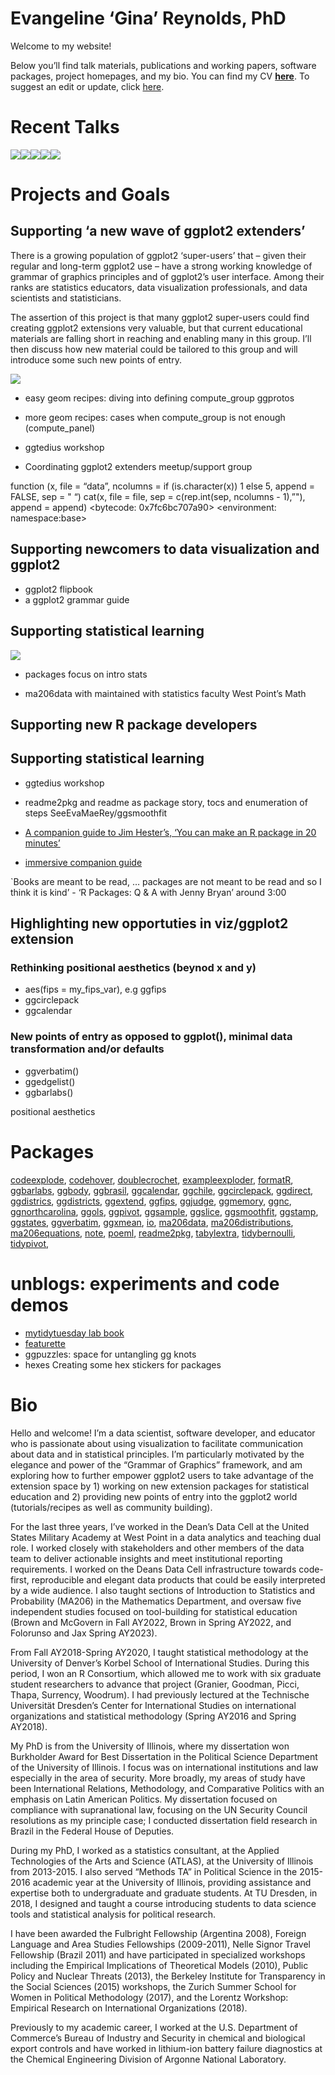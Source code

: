
<!-- README.md is generated from README.Rmd. Please edit that file -->

<br> <br>

# Evangeline ‘Gina’ Reynolds, PhD

Welcome to my website\!

Below you’ll find talk materials, publications and working papers,
software packages, project homepages, and my bio. You can find my CV
[**here**](https://evamaerey.github.io/io/reynolds_evangeline_cv.pdf).
To suggest an edit or update, click
[here](https://github.com/EvaMaeRey/io/blob/main/docs/reynolds_evangeline_cv.rnw).

<!-- badges: start -->

<!-- badges: end -->

<!-- 'Do not scatter your energies',  -->

<!-- These days I'm focused a lot on package building.  I need a personal website update update.  Instead of trying to reboot my blogdown website or convert to quarto, I'm just using package building architecture via pkgdown to create an updated personal webpage.   -->

<!-- I may explore some meta package writing here as well.  -->

# Recent Talks

<!-- [![A mushroom-head robot](/assets/images/codey.jpg 'Codey the Codecademy mascot')](https://codecademy.com) -->

<!-- [![A mushroom-head robot](/docs/title-slide/Untitled.png 'Codey the Codecademy mascot')](https://codecademy.com) -->

<a href="https://evamaerey.github.io/mytidytuesday/2023-09-26-cowy-outline/cowy-slides.html#1" width = "33%"><img src="man/figures/ggplot2_new_wave.png"/></a><a href="https://evamaerey.github.io/mytidytuesday/2022-04-21-ggplot2-grammar-primer/ggplot2_grammar_primer.html#1" width = "33%"><img src="man/figures/primer_wp.png"/></a><a href="https://evamaerey.github.io/mytidytuesday/2022-05-09-statistical-geometries/statistical_geometries.html#1" width = "33%"><img src="man/figures/stats_geoms_wp.png"/></a><a href="https://evamaerey.github.io/tidypivot/maa_may_2022_presentation.html#1" width = "33%"><img src="man/figures/tidypivot_maa.png"/></a><a href="https://evamaerey.github.io/mytidytuesday/2022-05-23-networks-presentation/networks_presentation.html#1" width = "33%"><img src="man/figures/network_du.png"/></a>

# Projects and Goals

## Supporting ‘a new wave of ggplot2 extenders’

There is a growing population of ggplot2 ‘super-users’ that – given
their regular and long-term ggplot2 use – have a strong working
knowledge of grammar of graphics principles and of ggplot2’s user
interface. Among their ranks are statistics educators, data
visualization professionals, and data scientists and statisticians.

The assertion of this project is that many ggplot2 super-users could
find creating ggplot2 extensions very valuable, but that current
educational materials are falling short in reaching and enabling many in
this group. I’ll then discuss how new material could be tailored to this
group and will introduce some such new points of entry.

<!-- There is a growing population of ggplot2 'super users' that -- given regular and prolonged ggplot2 use -- have a strong working knowledge of the grammar of graphics principles and ggplot2-ic feel and API.  Among the ranks of these super users are statistical educators, data visualization professionals, and seasoned data scientists. -->

<!-- I posit that many folks in this group of super-users could find ggplot2 extension immensely valuable. But that existing materials are falling short in reaching and enabling this group of extraordinary folks in moving into the extension space.   -->

<!-- Specifically, ggplot2 'super users', if provided points of entry tailored to them, would be able to contribute to the ggplot2 extension eco-sphere in thoughtful, grammar-of-graphics-consistent ways.   -->

<!-- And such super-users, are likely to move rapidly into this space given that extension will afford more elegant and efficient workflows. -->

<!-- Investment in ggplot2 extension education for these folks is likely to have many positive externalities.  First, such users are likely to be interested in packaging their materials, providing their elegant and efficient workflow.  This further would strengthen ranks in the R community's package developer base.   -->

<!-- Finally, know-how in the extension space should lead to greater knowledge of the ggplot2 code base and could help build the ggplot2 contributor-maintainer pool of talent. -->

<a href="https://evamaerey.github.io/mytidytuesday/2022-01-03-easy-geom-recipes/easy_geom_recipes_flipbook.html#1" width = "33%"><img src="man/figures/easy_geom_recipes_flipbook.png"/></a>

  - easy geom recipes: diving into defining compute\_group ggprotos

  - more geom recipes: cases when compute\_group is not enough
    (compute\_panel)

  - ggtedius workshop

  - Coordinating ggplot2 extenders meetup/support group

function (x, file = “data”, ncolumns = if (is.character(x)) 1 else 5,
append = FALSE, sep = " “) cat(x, file = file, sep = c(rep.int(sep,
ncolumns - 1),”"), append = append) \<bytecode: 0x7fc6bc707a90\>
\<environment: namespace:base\>

## Supporting newcomers to data visualization and ggplot2

  - ggplot2 flipbook
  - a ggplot2 grammar guide

## Supporting statistical learning

<a href="https://evamaerey.github.io/ma206distributions" width = "33%"><img src="man/figures/ma206distributions.png"/></a>

  - packages focus on intro stats

  - ma206data with maintained with statistics faculty West Point’s Math

## Supporting new R package developers

## Supporting statistical learning

  - ggtedius workshop

  - readme2pkg and readme as package story, tocs and enumeration of
    steps SeeEvaMaeRey/ggsmoothfit

  - [A companion guide to Jim Hester’s, ‘You can make an R package in 20
    minutes’](https://evamaerey.github.io/package_in_20_minutes/package_in_20_minutes)

  - [immersive companion
    guide](https://evamaerey.github.io/package_in_20_minutes/package_in_20_minutes)

\`Books are meant to be read, … packages are not meant to be read and so
I think it is kind’ - ‘R Packages: Q & A with Jenny Bryan’ around 3:00

## Highlighting new opportuties in viz/ggplot2 extension

### Rethinking positional aesthetics (beynod x and y)

  - aes(fips = my\_fips\_var), e.g ggfips
  - ggcirclepack
  - ggcalendar

### New points of entry as opposed to ggplot(), minimal data transformation and/or defaults

  - ggverbatim()
  - ggedgelist()
  - ggbarlabs()

positional aesthetics

# Packages

[codeexplode](https://github.com/EvaMaeRey/codeexplode),
[codehover](https://github.com/EvaMaeRey/codehover),
[doublecrochet](https://github.com/EvaMaeRey/doublecrochet),
[exampleexploder](https://github.com/EvaMaeRey/exampleexploder),
[formatR](https://github.com/EvaMaeRey/formatR),
[ggbarlabs](https://github.com/EvaMaeRey/ggbarlabs),
[ggbody](https://github.com/EvaMaeRey/ggbody),
[ggbrasil](https://github.com/EvaMaeRey/ggbrasil),
[ggcalendar](https://github.com/EvaMaeRey/ggcalendar),
[ggchile](https://github.com/EvaMaeRey/ggchile),
[ggcirclepack](https://github.com/EvaMaeRey/ggcirclepack),
[ggdirect](https://github.com/EvaMaeRey/ggdirect),
[ggdistrics](https://github.com/EvaMaeRey/ggdistrics),
[ggdistricts](https://github.com/EvaMaeRey/ggdistricts),
[ggextend](https://github.com/EvaMaeRey/ggextend),
[ggfips](https://github.com/EvaMaeRey/ggfips),
[ggjudge](https://github.com/EvaMaeRey/ggjudge),
[ggmemory](https://github.com/EvaMaeRey/ggmemory),
[ggnc](https://github.com/EvaMaeRey/ggnc),
[ggnorthcarolina](https://github.com/EvaMaeRey/ggnorthcarolina),
[ggols](https://github.com/EvaMaeRey/ggols),
[ggpivot](https://github.com/EvaMaeRey/ggpivot),
[ggsample](https://github.com/EvaMaeRey/ggsample),
[ggslice](https://github.com/EvaMaeRey/ggslice),
[ggsmoothfit](https://github.com/EvaMaeRey/ggsmoothfit),
[ggstamp](https://github.com/EvaMaeRey/ggstamp),
[ggstates](https://github.com/EvaMaeRey/ggstates),
[ggverbatim](https://github.com/EvaMaeRey/ggverbatim),
[ggxmean](https://github.com/EvaMaeRey/ggxmean),
[io](https://github.com/EvaMaeRey/io),
[ma206data](https://github.com/EvaMaeRey/ma206data),
[ma206distributions](https://github.com/EvaMaeRey/ma206distributions),
[ma206equations](https://github.com/EvaMaeRey/ma206equations),
[note](https://github.com/EvaMaeRey/note),
[poeml](https://github.com/EvaMaeRey/poeml),
[readme2pkg](https://github.com/EvaMaeRey/readme2pkg),
[tabylextra](https://github.com/EvaMaeRey/tabylextra),
[tidybernoulli](https://github.com/EvaMaeRey/tidybernoulli),
[tidypivot](https://github.com/EvaMaeRey/tidypivot),

# unblogs: experiments and code demos

  - [mytidytuesday lab book](https://evamaerey.github.io/mytidytuesday/)
  - [featurette](https://evamaerey.github.io/featurette/)
  - ggpuzzles: space for untangling gg knots
  - hexes Creating some hex stickers for packages

# Bio

Hello and welcome\! I’m a data scientist, software developer, and
educator who is passionate about using visualization to facilitate
communication about data and in statistical principles. I’m particularly
motivated by the elegance and power of the “Grammar of Graphics”
framework, and am exploring how to further empower ggplot2 users to take
advantage of the extension space by 1) working on new extension packages
for statistical education and 2) providing new points of entry into the
ggplot2 world (tutorials/recipes as well as community building).

For the last three years, I’ve worked in the Dean’s Data Cell at the
United States Military Academy at West Point in a data analytics and
teaching dual role. I worked closely with stakeholders and other members
of the data team to deliver actionable insights and meet institutional
reporting requirements. I worked on the Deans Data Cell infrastructure
towards code-first, reproducible and elegant data products that could be
easily interpreted by a wide audience. I also taught sections of
Introduction to Statistics and Probability (MA206) in the Mathematics
Department, and oversaw five independent studies focused on
tool-building for statistical education (Brown and McGovern in Fall
AY2022, Brown in Spring AY2022, and Folorunso and Jax Spring AY2023).

From Fall AY2018-Spring AY2020, I taught statistical methodology at the
University of Denver’s Korbel School of International Studies. During
this period, I won an R Consortium, which allowed me to work with six
graduate student researchers to advance that project (Granier, Goodman,
Picci, Thapa, Surrency, Woodrum). I had previously lectured at the
Technische Universität Dresden’s Center for International Studies on
international organizations and statistical methodology (Spring AY2016
and Spring AY2018).

My PhD is from the University of Illinois, where my dissertation won
Burkholder Award for Best Dissertation in the Political Science
Department of the University of Illinois. I focus was on international
institutions and law especially in the area of security. More broadly,
my areas of study have been International Relations, Methodology, and
Comparative Politics with an emphasis on Latin American Politics. My
dissertation focused on compliance with supranational law, focusing on
the UN Security Council resolutions as my principle case; I conducted
dissertation field research in Brazil in the Federal House of Deputies.

During my PhD, I worked as a statistics consultant, at the Applied
Technologies of the Arts and Science (ATLAS), at the University of
Illinois from 2013-2015. I also served “Methods TA” in Political Science
in the 2015-2016 academic year at the University of Illinois, providing
assistance and expertise both to undergraduate and graduate students. At
TU Dresden, in 2018, I designed and taught a course introducing students
to data science tools and statistical analysis for political research.

I have been awarded the Fulbright Fellowship (Argentina 2008), Foreign
Language and Area Studies Fellowships (2009-2011), Nelle Signor Travel
Fellowship (Brazil 2011) and have participated in specialized workshops
including the Empirical Implications of Theoretical Models (2010),
Public Policy and Nuclear Threats (2013), the Berkeley Institute for
Transparency in the Social Sciences (2015) workshops, the Zurich Summer
School for Women in Political Methodology (2017), and the Lorentz
Workshop: Empirical Research on International Organizations (2018).

Previously to my academic career, I worked at the U.S. Department of
Commerce’s Bureau of Industry and Security in chemical and biological
export controls and have worked in lithium-ion battery failure
diagnostics at the Chemical Engineering Division of Argonne National
Laboratory.
